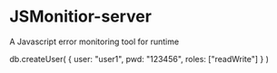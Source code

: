 # JSMonitior-server
A Javascript error monitoring tool for runtime


db.createUser(
  {
    user: "user1",
    pwd: "123456",
    roles: ["readWrite"]
  }
)